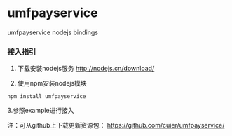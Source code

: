 # umfpayservice
umfpayservice nodejs bindings


### 接入指引

1. 下载安装nodejs服务
http://nodejs.cn/download/

2.  使用npm安装nodejs模块
```shell
npm install umfpayservice
```
3.参照example进行接入


注：可从github上下载更新资源包：
https://github.com/cuier/umfpayservice/
